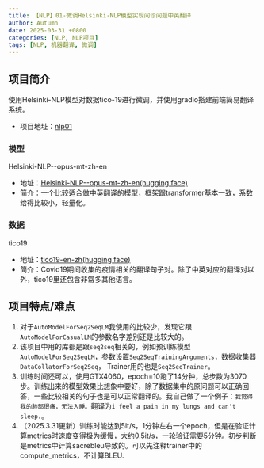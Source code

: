 ```yaml
---
title: 【NLP】01-微调Helsinki-NLP模型实现问诊问题中英翻译
author: Autumn
date: 2025-03-31 +0800
categories: [NLP, NLP项目]
tags: [NLP, 机器翻译, 微调]
---
```


## 项目简介
使用Helsinki-NLP模型对数据tico-19进行微调，并使用gradio搭建前端简易翻译系统。
- 项目地址：[nlp01](https://github.com/AuTuMnnn458/NLP_project/tree/main/nlp01)

### 模型
Helsinki-NLP--opus-mt-zh-en 
- 地址：[Helsinki-NLP--opus-mt-zh-en(hugging face)](https://huggingface.co/Helsinki-NLP/opus-mt-zh-en)
- 简介：一个比较适合做中英翻译的模型，框架跟transformer基本一致，系数给得比较小，轻量化。

### 数据
tico19
- 地址：[tico19-en-zh(hugging face)](https://huggingface.co/datasets/gmnlp/tico19/viewer/en-zh)
- 简介：Covid19期间收集的疫情相关的翻译句子对。除了中英对应的翻译对以外，tico19里还包含非常多其他语言。

## 项目特点/难点
1. 对于`AutoModelForSeq2SeqLM`我使用的比较少，发现它跟`AutoModelForCasualLM`的参数名字差别还是比较大的。
2. 该项目中用的库都是跟`seq2seq`相关的，例如预训练模型`AutoModelForSeq2SeqLM`，参数设置`Seq2SeqTrainingArguments`，数据收集器`DataCollatorForSeq2Seq`， Trainer用的也是`Seq2SeqTrainer`。
3. 训练时间还可以，使用GTX4060，epoch=10跑了14分钟，总步数为3070步。训练出来的模型效果比想象中要好，除了数据集中的原问题可以正确回答，一些比较相关的句子也是可以正常翻译的。我自己做了一个例子：`我觉得我的肺部很痛，无法入睡。`翻译为`i feel a pain in my lungs and can't sleep.`。
4. （2025.3.31更新）训练时能达到5it/s，1分钟左右一个epoch，但是在验证计算metrics时速度变得极为缓慢，大约0.5it/s，一轮验证需要5分钟。初步判断是metrics中计算sacrebleu导致的。可以先注释trainer中的compute_metrics，不计算BLEU.





